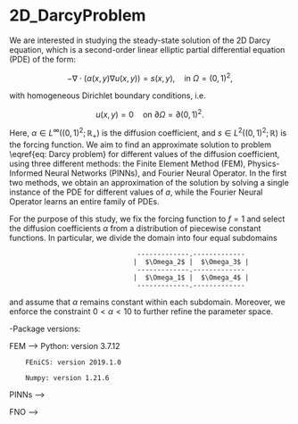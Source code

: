 # 2D_DarcyProblem

We are interested in studying the steady-state solution of the 2D Darcy equation, which is a second-order linear elliptic partial differential equation (PDE) of the form:

$$ - \nabla \cdot ( \alpha(x,y) \nabla u(x,y) ) = s(x,y), \quad \text{in } \Omega = \left(0,1 \right)^2, $$

with homogeneous Dirichlet boundary conditions, i.e. 

$$ u(x,y) = 0 \quad \text{on } \partial \Omega = \partial \left(0,1 \right)^2.$$

Here, $\alpha \in L^{\infty} \left( (0,1)^2 ; \mathbb{R}_{+} \right)$ is the diffusion coefficient, and $s \in L^2\left( (0,1)^2 ; \mathbb{R}  \right)$ is the forcing function. We aim to find an approximate solution to problem \eqref{eq: Darcy problem} for different values of the diffusion coefficient, using three different methods: the Finite Element Method (FEM), Physics-Informed Neural Networks (PINNs), and Fourier Neural Operator. In the first two methods, we obtain an approximation of the solution by solving a single instance of the PDE for different values of $a$, while the Fourier Neural Operator learns an entire family of PDEs.

For the purpose of this study, we fix the forcing function to $f=1$ and select the diffusion coefficients $\alpha$ from a distribution of piecewise constant functions. In particular, we divide the domain into four equal subdomains

                                    -------------.-------------
                                   |  $\Omega_2$ |  $\Omega_3$ |
                                    -------------.-------------
                                   |  $\Omega_1$ |  $\Omega_4$ |
                                    -------------.-------------
                                   
and assume that $\alpha$ remains constant within each subdomain. Moreover, we enforce the constraint $0 < \alpha < 10$ to further refine the parameter space. 


-Package versions:


FEM --> Python: version 3.7.12

        FEniCS: version 2019.1.0 

        Numpy: version 1.21.6
        

PINNs -->

FNO -->

